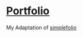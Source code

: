 # [Portfolio](https://jcholol-portfolio.netlify.app/)

My Adaptation of [simplefolio](https://github.com/cobiwave/simplefolio)

